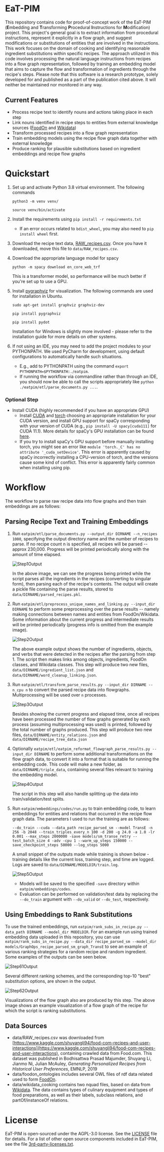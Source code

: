 # EaT-PIM 

This repository contains code for proof-of-concept work of the EaT-PIM (**E**mbedding and **T**ransforming  **P**rocedural **I**nstructions for **M**odification) project. This project's general goal is to extract information from procedural instructions, represent it explicitly in a flow graph, and suggest modifications or substitutions of entities that are involved in the instructions. This work focuses on the domain of cooking and identifying reasonable ingredient substitutions within specific recipes. The approach utilized in this code involves processing the natural language instructions from recipes into a flow graph representation, followed by training an embedding model that aims to capture the flow and transformation of ingredients through the recipe's steps. Please note that this software is a research prototype, solely developed for and published as a part of the publication cited above. It will neither be maintained nor monitored in any way.

## Current Features

- Process recipe text to identify nouns and actions taking place in each step
- Link nouns identified in recipe steps to entities from external knowledge sources ([FoodOn](https://foodon.org/) and [Wikidata](https://www.wikidata.org)) 
- Transform processed recipes into a flow graph representation
- Train embedding models using the recipe flow graph data together with external knowledge
- Produce ranking for plausible substitutions based on ingredient embeddings and recipe flow graphs

 
# Quickstart

1. Set up and activate Python 3.8 virtual environment. The following commands 
   
   `python3 -m venv venv/`
   
   `source venv/bin/activate`
2. Install the requirements using `pip install -r requirements.txt`
    - If an error occurs related to `bdist_wheel`, you may also need to `pip install wheel` first. 
3. Download the recipe text data, [RAW_recipes.csv](https://www.kaggle.com/shuyangli94/food-com-recipes-and-user-interactions?select=RAW_recipes.csv). Once you have it downloaded, move this file to `data/RAW_recipes.csv`.
4. Download the appropriate language model for spacy
   
    `python -m spacy download en_core_web_trf`
   
   This is a transformer model, so performance will be much better if you're set up to use a GPU.
5. Install [pygraphviz](https://pygraphviz.github.io/documentation/stable/install.html) for visualization. The following commands are used for installation in Ubuntu.
   
    `sudo apt-get install graphviz graphviz-dev`
   
    `pip install pygraphviz`

    `pip install pydot`
   
    Installation for Windows is slightly more involved - please refer to the installation guide for more 
   details on other systems. 
6. If not using an IDE, you may need to add the project modules to your PYTHONPATH. We used PyCharm for development, using default configurations to automatically handle such situations.
    - E.g., add to PYTHONPATH using the command `export PYTHONPATH=$PYTHONPATH:./eatpim`.
    - If running the workflow via commandline rather than through an IDE, you should now be able to call the scripts appropriately like `python ./eatpim/etl/parse_documents.py ...`.

   
### Optional Step
- Install CUDA (highly recommended if you have an appropriate GPU)
    - Install [CUDA](https://developer.nvidia.com/cuda-toolkit) and [torch](https://pytorch.org/get-started/locally/) choosing an appropriate installation for your CUDA version, and install GPU support for spaCy corresponding with your version of CUDA (e.g., `pip install -U spacy[cuda111]` for CUDA 11.1). More details for spaCy's GPU installation can be found [here](https://spacy.io/usage#gpu).
   - If you try to install spaCy's GPU support before manually installing torch, you might see an error like `module 'torch._C' has no attribute '_cuda_setDevice'`. This error is apparently caused by spaCy incorrectly installing a CPU-version of torch, and the versions cause some kind of conflict. This error is apparently fairly common when installing using pip.

# Workflow 
The workflow to parse raw recipe data into flow graphs and then train embeddings are as follows:

## Parsing Recipe Text and Training Embeddings

1. Run `eatpim/etl/parse_documents.py --output_dir DIRNAME --n_recipes 1000`, specifying the output directory name and the number of recipes to parse. If no recipe count n is specified, all recipes will be parsed -- approx 230,000. Progress will be printed periodically along with the amount of time elapsed.

   ![Step1Output](images/workflow_step1.png)

    In the above image, we can see the progress being printed while the script parses all the ingredients in the recipes (converting to singular form), then parsing each of the recipe's contents. The output will create a pickle file containing the parse results, stored to `data/DIRNAME/parsed_recipes.pkl`.

2. Run `eatpim/etl/preprocess_unique_names_and_linking.py --input_dir DIRNAME` to perform some preprocessing over the parse results -- namely making connections between names and entities from FoodOn/Wikidata. Some information about the current progress and intermediate results will be printed periodically (progress info is omitted from the example image).

   ![Step2Output](images/workflow_step2.png)
   
    The above example output shows the number of ingredients, objects, and verbs that were detected in the recipes after the parsing from step 1. The script then makes links among objects, ingredients, FoodOn classes, and Wikidata classes. This step will produce two new files, `data/DIRNAME/ingredient_list.json` and `data/DIRNAME/word_cleanup_linking.json`.

3. Run `eatpim/etl/transform_parse_results.py --input_dir DIRNAME --n_cpu n` to convert the parsed recipe data into flowgraphs. Multiprocessing will be used over `n` processes.

   ![Step3Output](images/workflow_step3.png)

    Besides showing the current progress and elapsed time, once all recipes have been processed the number of flow graphs generated by each process (assuming multiprocessing was used) is printed, followed by the total number of graphs produced. This step will produce two new files, `data/DIRNAME/entity_relations.json` and `data/DIRNAME/recipe_tree_data.json`

4. Optionally `eatpim/etl/eatpim_reformat_flowgraph_parse_results.py --input_dir DIRNAME` to perform some additional transformations on the flow graph data, to convert it into a format that is suitable for running the embedding code. This code will make a new folder, as `data/DIRNAME/triple_data`, containing several files relevant to training the embedding model.

   ![Step4Output](images/workflow_step4.png)
   
    The script in this step will also handle splitting up the data into train/validation/test splits.

5. Run `eatpim/embeddings/codes/run.py` to train embedding code, to learn embeddings for entities and relations that occurred in the recipe flow graph data. The parameters I used to run the training are as follows:
   
   `--do_train
--cuda
--data_path
recipe_parsed_sm
--model
TransE
-n
256
-b
2048
--train_triples_every_n
100
-d
200
-g
24.0
-a
1.0
-lr
0.001
--max_steps
2000000
-save
models/sm_transe_retry
--test_batch_size
4
-adv
-cpu
1
--warm_up_steps
150000
--save_checkpoint_steps
50000
--log_steps
5000
   `
   
    A small snippet of the outputs made while training is shown below - training details like the current loss, training step, and time are logged. Logs are saved to `data/DIRNAME/MODELDIR/train.log`.

   ![Step5Output](images/workflow_step5.png)

    - Models will be saved to the specified `-save` directory within `eatpim/embeddings/codes`. 
    - Evaluation can be performed on validation/test data by replacing the `--do_train` argument with `--do_valid` or `--do_test`, respectively.


## Using Embeddings to Rank Substitutions
To use the trained embeddings, run `eatpim/rank_subs_in_recipe.py --data_path DIRNAME --model_dir MODELDIR`. For an example run using trained embedding data uploaded in this repository, you can use `eatpim/rank_subs_in_recipe.py --data_dir recipe_parsed_sm --model_dir models/GraphOps_recipe_parsed_sm_graph_TransE` to see an example of various ranking strategies for a random recipe and random ingredient. Some examples of the outputs can be seen below.

![Step61Output](images/workflow_step61.png)

Several different ranking schemes, and the corresponding top-10 "best" substitution options, are shown in the output.

![Step62Output](images/workflow_step62.png)

Visualizations of the flow graph also are produced by this step. The above image shows an example visualization of a flow graph of the recipe for which the script is ranking substitutions.

## Data Sources

- data/RAW_recipes.csv was downloaded from [https://www.kaggle.com/shuyangli94/food-com-recipes-and-user-interactions](https://www.kaggle.com/shuyangli94/food-com-recipes-and-user-interactions), containing crawled data from Food.com. This dataset was published in  Bodhisattwa Prasad Majumder, Shuyang Li, Jianmo Ni, Julian McAuley, *Generating Personalized Recipes from Historical User Preferences*, EMNLP, 2019
- data/foodon_ontologies includes several OWL files of rdf data related used to form [FoodOn](https://foodon.org/).
- data/wikidata_cooking contains two nquad files, based on data from [Wikidata](https://www.wikidata.org). The data contains types of culinary equipment and types of food preparations, as well as their labels, subclass relations, and partOf/instanceOf relations.

# License
EaT-PIM is open-sourced under the AGPL-3.0 license. See the [LICENSE](LICENSE) file for details. For a list of other open source components included in EaT-PIM, see the file [3rd-party-licenses.txt](3rd-party-licenses.txt).